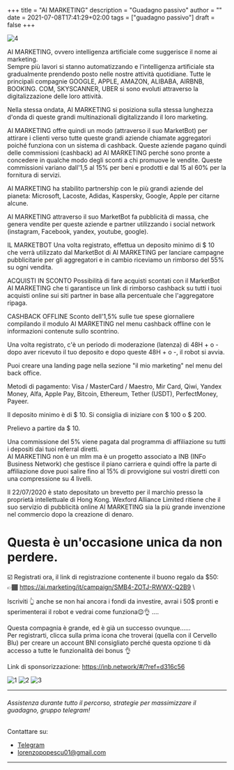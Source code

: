 +++
title = "AI MARKETING"
description = "Guadagno passivo"
author = ""
date = 2021-07-08T17:41:29+02:00
tags = ["guadagno passivo"]
draft = false
+++

![4](https://picc.io/e6XR_Nf.jpg#right)

AI MARKETING, ovvero intelligenza artificiale come suggerisce il nome ai marketing. \
Sempre più lavori si stanno automatizzando e l'intelligenza artificiale sta gradualmente prendendo posto nelle nostre attività quotidiane.
Tutte le principali compagnie GOOGLE, APPLE, AMAZON, ALIBABA, AIRBNB, BOOKING. COM, SKYSCANNER, UBER si sono evoluti attraverso la digitalizzazione delle loro attività.

Nella stessa ondata, AI MARKETING si posiziona sulla stessa lunghezza d'onda di queste grandi multinazionali digitalizzando il loro marketing.

AI MARKETING offre quindi un modo (attraverso il suo MarketBot) per attirare i clienti verso tutte queste grandi aziende chiamate aggregatori poiché funziona con un sistema di cashback. Queste aziende pagano quindi delle commissioni (cashback) ad AI MARKETING perché sono pronte a concedere in qualche modo degli sconti a chi promuove le vendite. Queste commissioni variano dall'1,5 al 15% per beni e prodotti e dal 15 al 60% per la fornitura di servizi.

AI MARKETING ha stabilito partnership con le più grandi aziende del pianeta: Microsoft, Lacoste, Adidas, Kaspersky, Google, Apple per citarne alcune.

AI MARKETING attraverso il suo MarketBot fa pubblicità di massa, che genera vendite per queste aziende e partner utilizzando i social network (instagram, Facebook, yandex, youtube, google).

IL MARKETBOT
Una volta registrato, effettua un deposito minimo di $ 10 che verrà utilizzato dal MarketBot di AI MARKETING per lanciare campagne pubblicitarie per gli aggregatori e in cambio riceviamo un rimborso del 55% su ogni vendita.

ACQUISTI IN SCONTO
Possibilità di fare acquisti scontati con il MarketBot AI MARKETING che ti garantisce un link di rimborso cashback su tutti i tuoi acquisti online sui siti partner in base alla percentuale che l'aggregatore ripaga.

CASHBACK OFFLINE
Sconto dell'1,5% sulle tue spese giornaliere compilando il modulo AI MARKETING nel menu cashback offline con le informazioni contenute sullo scontrino.

Una volta registrato, c'è un periodo di moderazione (latenza) di 48H + o - dopo aver ricevuto il tuo deposito e dopo queste 48H + o -, il robot si avvia.

Puoi creare una landing page nella sezione "il mio marketing" nel menu del back office.

Metodi di pagamento: Visa / MasterCard / Maestro, Mir Card, Qiwi, Yandex Money, Alfa, Apple Pay, Bitcoin, Ethereum, Tether (USDT), PerfectMoney, Payeer.

Il deposito minimo è di $ 10.
Si consiglia di iniziare con $ 100 o $ 200.

Prelievo a partire da $ 10.

Una commissione del 5% viene pagata dal programma di affiliazione su tutti i depositi dai tuoi referral diretti. \
AI MARKETING non è un mlm ma è un progetto associato a INB (INFo Business Network) che gestisce il piano carriera e quindi offre la parte di affiliazione dove puoi salire fino al 15% di provvigione sui vostri diretti con una compressione su 4 livelli.

Il 22/07/2020 è stato depositato un brevetto per il marchio presso la proprietà intellettuale di Hong Kong.
Wexford Alliance Limited ritiene che il suo servizio di pubblicità online AI MARKETING sia la più grande invenzione nel commercio dopo la creazione di denaro.



# Questa è un'occasione unica da non perdere.
☑️ Registrati ora, il link di registrazione contenente il buono regalo da $50: \
👉🏾 https://ai.marketing/it/campaign/SMB4-ZOTJ-RWWX-Q2B9 \

Iscriviti 👆 anche se non hai ancora i fondi da investire, avrai i 50$ pronti e sperimenterai il robot e vedrai come funziona😌👌 .... 

Questa compagnia è grande, ed è già un successo ovunque...... \
Per registrarti, clicca sulla prima icona che troverai (quella con il Cervello Blu) per creare un account BNI consigliato perché questa opzione ti dà accesso a tutte le funzionalità dei bonus 👌

Link di sponsorizzazione: https://inb.network/#/?ref=d316c56

![1](https://picc.io/X7kgRpB.jpg)
![2](https://picc.io/M2Ysqpn.jpg)
![3](https://picc.io/LiRtYc4.jpg)

- - -
###### Assistenza durante tutto il percorso, strategie per massimizzare il guadagno, gruppo telegram! 
Contattare su: 
* [Telegram](https://telegram.me/lorenzo2202)
* <lorenzopopescu01@gmail.com>
- - -

